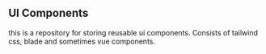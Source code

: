 ## UI Components 

this is a repository for storing reusable ui components. Consists of tailwind css, blade and sometimes vue components.
